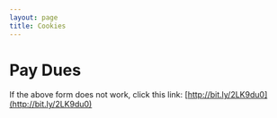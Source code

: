 ```yaml
---
layout: page
title: Cookies
---
```


# Pay Dues

<div class="cognito">
<script src="https://services.cognitoforms.com/s/5k2y7h0U3Uir0nBRBY6fpQ"></script>
<script>Cognito.load("forms", { id: "1" });</script>
</div>

If the above form does not work, click this link: [http://bit.ly/2LK9du0](http://bit.ly/2LK9du0)

